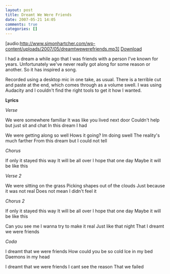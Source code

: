 ```yaml
---
layout: post
title: Dreamt We Were Friends
date: 2007-05-21 14:05
comments: true
categories: []
---
```

[audio:http://www.simonhartcher.com/wp-content/uploads/2007/05/dreamtwewerefriends.mp3]
<a href='http://www.simonhartcher.com/wp-content/uploads/2007/05/dreamtwewerefriends.mp3'>Download</a>

I had a dream a while ago that I was friends with a person I've known for years. Unfortunately we've never really got along for some reason or another.  So it has inspired a song.

Recorded using a desktop mic in one take, as usual. There is a terrible cut and paste at the end, which comes through as a volume swell. I was using Audacity and I couldn't find the right tools to get it how I wanted.

<span style="font-weight: bold;">Lyrics</span>

<span style="font-style: italic;">Verse</span>

We were somewhere familiar
It was like you lived next door
Couldn't help but just sit and chat
In this dream I had

We were getting along so well
Hows it going? Im doing swell
The reality's much farther
From this dream but I could not tell

<span style="font-style: italic;">Chorus</span>

If only it stayed this way
It will be all over
I hope that one day
Maybe it will be like this

<span style="font-style: italic;">Verse 2</span>

We were sitting on the grass
Picking shapes out of the clouds
Just because it was not real
Does not mean I didn't feel it

<span style="font-style: italic;">Chorus 2</span>

If only it stayed this way
It will be all over
I hope that one day
Maybe it will be like this

Can you see me
I wanna try to make it real
Just like that night
That I dreamt we were friends

<span style="font-style: italic;">Coda</span>

I dreamt that we were friends
How could you be so cold
Ice in my bed
Daemons in my head

I dreamt that we were friends
I cant see the reason
That we failed
